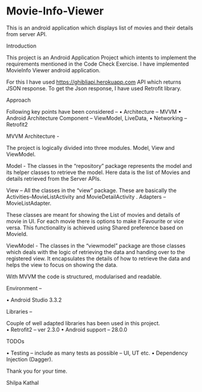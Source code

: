 # Movie-Info-Viewer
This is an android application which displays list of movies and their details from server API.

Introduction

This project is an Android Application Project which intents to implement the requirements mentioned in the Code Check Exercise. I have implemented MovieInfo Viewer android application.

For this I have used https://ghibliapi.herokuapp.com API which returns JSON response. To get the Json response, I have used Retrofit library.


Approach

Following key points have been considered –
•	Architecture – MVVM
•	Android Architecture Component – ViewModel, LiveData,
•	Networking – Retrofit2


MVVM Architecture -  

The project is logically divided into three modules.  Model, View and ViewModel.  

Model - The classes in the “repository” package represents the model and its helper classes to retrieve the model.  Here data is the list of Movies and details retrieved from the Server APIs.

View – All the classes in the “view” package.  These are basically the Activities–MovieListActivity and MovieDetailActivity . Adapters – MovieListAdapter.  

These classes are meant for showing the List of movies and details of movie in UI. For each movie there is options to make it Favourite or vice versa. This functionality is achieved using Shared preference based on MovieId. 

ViewModel - The classes in the “viewmodel” package are those classes which deals with the logic of retrieving the data and handing over to the registered view.  It encapsulates the details of how to retrieve the data and helps the view to focus on showing the data.

With MVVM the code is structured, modularised and readable.


Environment – 

•	Android Studio 3.3.2

Libraries – 

Couple of well adapted libraries has been used in this project.  
•	Retrofit2 – ver 2.3.0
•	Android support – 28.0.0

TODOs

•	Testing – include as many tests as possible – UI, UT etc.
•	Dependency Injection (Dagger).

Thank you for your time.

Shilpa Kathal
